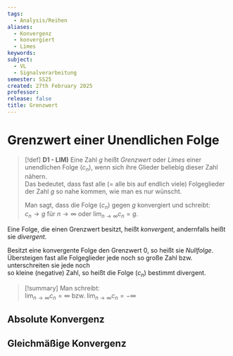 ```yaml
---
tags:
  - Analysis/Reihen
aliases:
  - Konvergenz
  - konvergiert
  - Limes
keywords: 
subject:
  - VL
  - Signalverarbeitung
semester: SS25
created: 27th February 2025
professor: 
release: false
title: Grenzwert
---
```


# Grenzwert einer Unendlichen Folge

> [!def] **D1 - LIM)** Eine Zahl $g$ heißt *Grenzwert* oder *Limes* einer unendlichen Folge ($c_{n}$), wenn sich ihre Glieder beliebig dieser Zahl nähern.  
> Das bedeutet, dass fast alle (= alle bis auf endlich viele) Folgeglieder der Zahl $g$ so nahe kommen, wie man es nur wünscht.   
> 
> Man sagt, dass die Folge ($c_n$) gegen $g$ konvergiert und schreibt:  
> $c_{n}\rightarrow g$ für $n\rightarrow \infty$ oder $\lim_{n\rightarrow\infty}c_{n}=g$.

Eine Folge, die einen Grenzwert besitzt, heißt *konvergent*, andernfalls heißt sie *divergent*.

Besitzt eine konvergente Folge den Grenzwert $0$, so heißt sie *Nullfolge*.  
Übersteigen fast alle Folgeglieder jede noch so große Zahl bzw. unterschreiten sie jede noch  
so kleine (negative) Zahl, so heißt die Folge ($c_{n}$) bestimmt divergent.

>[!summary] Man schreibt:  
> $\lim_{n\rightarrow\infty} c_{n}=\infty$ bzw. $\lim_{n\rightarrow\infty} c_{n}=-\infty$ 

## Absolute Konvergenz

## Gleichmäßige Konvergenz
